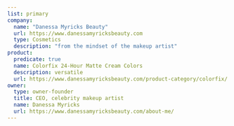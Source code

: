 ```yaml
---
list: primary
company:
  name: "Danessa Myricks Beauty"
  url: https://www.danessamyricksbeauty.com
  type: Cosmetics
  description: "from the mindset of the makeup artist"
product:
  predicate: true
  name: Colorfix 24-Hour Matte Cream Colors
  description: versatile
  url: https://www.danessamyricksbeauty.com/product-category/colorfix/
owner:
  type: owner-founder
  title: CEO, celebrity makeup artist
  name: Danessa Myricks
  url: https://www.danessamyricksbeauty.com/about-me/
---
```

